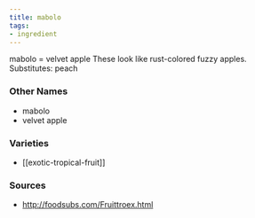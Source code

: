```yaml
---
title: mabolo
tags:
- ingredient
---
```

mabolo = velvet apple These look like rust-colored fuzzy apples. Substitutes: peach

### Other Names

* mabolo
* velvet apple

### Varieties

* [[exotic-tropical-fruit]]

### Sources
* http://foodsubs.com/Fruittroex.html
